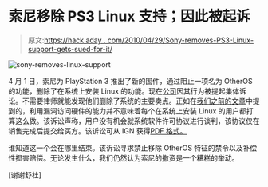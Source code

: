# 索尼移除 PS3 Linux 支持；因此被起诉

> 原文:[https://hack aday . com/2010/04/29/Sony-removes-PS3-Linux-support-gets-sued-for-it/](https://hackaday.com/2010/04/29/sony-removes-ps3-linux-support-gets-sued-for-it/)

![](../Images/3f10b5df95bd024697857f73a3a3fed9.png "sony-removes-linux-support")

4 月 1 日，索尼为 PlayStation 3 推出了新的固件，通过阻止一项名为 OtherOS 的功能，删除了在系统上安装 Linux 的功能。现在[公司](http://ps3.ign.com/articles/108/1086720p1.html)因其行为被提起集体诉讼。不需要律师就能发现他们删除了系统的主要卖点。正如在[我们之前的文章](http://hackaday.com/2010/03/31/sony-removes-ps3-linux-support-with-an-update-errrrr-downgrade/)中提到的，利用漏洞访问硬件的能力并不意味着每个在系统上安装 Linux 的用户都打算这么做。该诉讼声称，用户没有机会就系统软件许可协议进行谈判，该协议仅在销售完成后提交给买方。该诉讼可从 IGN 获得[PDF 格式。](http://ps3movies.ign.com/ps3/document/article/108/1086720/gov.uscourts.cand.226894.1.0.pdf)

谁知道这一个会在哪里结束。该诉讼寻求禁止移除 OtherOS 特征的禁令以及补偿性损害赔偿。无论发生什么，我们仍然认为索尼的撤资是一个糟糕的举动。

[谢谢舒杜]